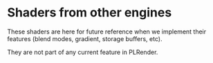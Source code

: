 # Shaders from other engines

These shaders are here for future reference when we implement
their features (blend modes, gradient, storage buffers, etc).

They are not part of any current feature in PLRender.
